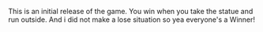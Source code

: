 This is an initial release of the game. You win when you take the statue and run outside. And i did not make a lose situation so yea everyone's a Winner!
